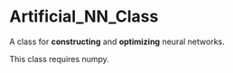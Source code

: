 # Artificial_NN_Class
A class for **constructing** and **optimizing** neural networks. 

This class requires numpy.
